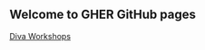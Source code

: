 <head>
  <link rel="stylesheet" href="https://cdnjs.cloudflare.com/ajax/libs/font-awesome/4.7.0/css/font-awesome.min.css">
</head>

## Welcome to GHER GitHub pages

[Diva Workshops](./Diva-Workshops/index.md)
